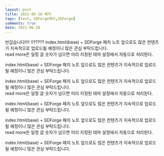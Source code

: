 ```yaml
---
layout: post
title: 2021-06-28 패치
tags: [test, SDForge패치,SDForge]
comments: true
date: 2021-06-28
---
```


반갑습니다!!!! !!????? 
index.html(base) + SDForge 패치 노트 앞으로도 많은 컨텐츠가 지속적으로 업로드될 예정이니 많은 관심 부탁드립니다.  
read more은 일정 글 숫자가 넘으면 미리 지정된 테마 설정에서 자동으로 처리된다.

index.html(base) + SDForge 패치 노트 앞으로도 많은 컨텐츠가 지속적으로 업로드될 예정이니 많은 관심 부탁드립니다.  

index.html(base) + SDForge 패치 노트 앞으로도 많은 컨텐츠가 지속적으로 업로드될 예정이니 많은 관심 부탁드립니다.  
read more은 일정 글 숫자가 넘으면 미리 지정된 테마 설정에서 자동으로 처리된다.

index.html(base) + SDForge 패치 노트 앞으로도 많은 컨텐츠가 지속적으로 업로드될 예정이니 많은 관심 부탁드립니다.  

index.html(base) + SDForge 패치 노트 앞으로도 많은 컨텐츠가 지속적으로 업로드될 예정이니 많은 관심 부탁드립니다.  
read more은 일정 글 숫자가 넘으면 미리 지정된 테마 설정에서 자동으로 처리된다.

index.html(base) + SDForge 패치 노트 앞으로도 많은 컨텐츠가 지속적으로 업로드될 예정이니 많은 관심 부탁드립니다.  


